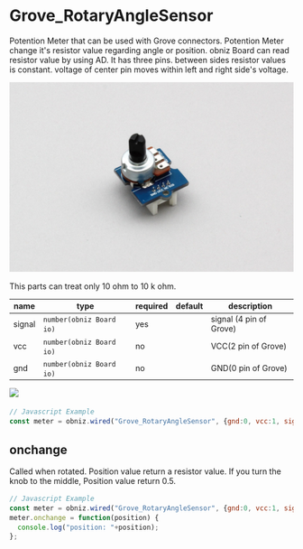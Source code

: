 # Grove_RotaryAngleSensor
Potention Meter that can be used with Grove connectors.
Potention Meter change it's resistor value regarding angle or position.
obniz Board can read resistor value by using AD.
It has three pins. between sides resistor values is constant. voltage of center pin moves within left and right side's voltage.


![](image.jpg)


This parts can treat only 10 ohm to 10 k ohm.


name | type | required | default | description
--- | --- | --- | --- | ---
signal | `number(obniz Board io)` | yes |  &nbsp; | signal (4 pin of Grove)
vcc | `number(obniz Board io)` | no |  &nbsp; | VCC(2 pin of Grove)
gnd | `number(obniz Board io)` | no |  &nbsp; | GND(0 pin of Grove)

![](wired.png)

```Javascript
// Javascript Example
const meter = obniz.wired("Grove_RotaryAngleSensor", {gnd:0, vcc:1, signal:3});
```

## onchange 
Called when rotated.
Position value return a resistor value.
If you turn the knob to the middle, Position value return 0.5.
```Javascript
// Javascript Example
const meter = obniz.wired("Grove_RotaryAngleSensor", {gnd:0, vcc:1, signal:3});
meter.onchange = function(position) {
  console.log("position: "+position);
};
```